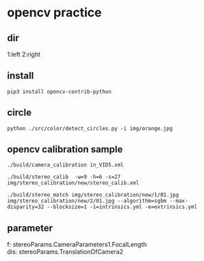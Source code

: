 # opencv practice


## dir
1:left 2:right


## install
    pip3 install opencv-contrib-python

## circle
    python ./src/color/detect_circles.py -i img/orange.jpg


## opencv calibration sample
    ./build/camera_calibration in_VID5.xml

    ./build/stereo_calib  -w=9 -h=6 -s=27 img/stereo_calibration/new/stereo_calib.xml

    ./build/stereo_match img/stereo_calibration/new/1/01.jpg img/stereo_calibration/new/2/01.jpg --algorithm=sgbm --max-disparity=32 --blocksize=1 -i=intrinsics.yml -e=extrinsics.yml

## parameter

f: stereoParams.CameraParameters1.FocalLength  
dis: stereoParams.TranslationOfCamera2  